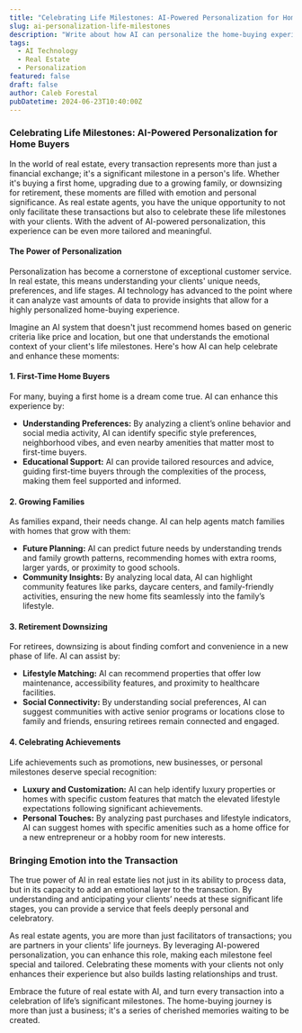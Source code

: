 ```yaml
---
title: "Celebrating Life Milestones: AI-Powered Personalization for Home Buyers"
slug: ai-personalization-life-milestones
description: "Write about how AI can personalize the home-buying experience to celebrate significant life milestones."
tags:
  - AI Technology
  - Real Estate
  - Personalization
featured: false
draft: false
author: Caleb Forestal
pubDatetime: 2024-06-23T10:40:00Z
---
```


### Celebrating Life Milestones: AI-Powered Personalization for Home Buyers

In the world of real estate, every transaction represents more than just a financial exchange; it's a significant milestone in a person's life. Whether it's buying a first home, upgrading due to a growing family, or downsizing for retirement, these moments are filled with emotion and personal significance. As real estate agents, you have the unique opportunity to not only facilitate these transactions but also to celebrate these life milestones with your clients. With the advent of AI-powered personalization, this experience can be even more tailored and meaningful.

#### The Power of Personalization

Personalization has become a cornerstone of exceptional customer service. In real estate, this means understanding your clients' unique needs, preferences, and life stages. AI technology has advanced to the point where it can analyze vast amounts of data to provide insights that allow for a highly personalized home-buying experience.

Imagine an AI system that doesn't just recommend homes based on generic criteria like price and location, but one that understands the emotional context of your client's life milestones. Here's how AI can help celebrate and enhance these moments:

#### 1. **First-Time Home Buyers**

For many, buying a first home is a dream come true. AI can enhance this experience by:
- **Understanding Preferences:** By analyzing a client’s online behavior and social media activity, AI can identify specific style preferences, neighborhood vibes, and even nearby amenities that matter most to first-time buyers.
- **Educational Support:** AI can provide tailored resources and advice, guiding first-time buyers through the complexities of the process, making them feel supported and informed.

#### 2. **Growing Families**

As families expand, their needs change. AI can help agents match families with homes that grow with them:
- **Future Planning:** AI can predict future needs by understanding trends and family growth patterns, recommending homes with extra rooms, larger yards, or proximity to good schools.
- **Community Insights:** By analyzing local data, AI can highlight community features like parks, daycare centers, and family-friendly activities, ensuring the new home fits seamlessly into the family’s lifestyle.

#### 3. **Retirement Downsizing**

For retirees, downsizing is about finding comfort and convenience in a new phase of life. AI can assist by:
- **Lifestyle Matching:** AI can recommend properties that offer low maintenance, accessibility features, and proximity to healthcare facilities.
- **Social Connectivity:** By understanding social preferences, AI can suggest communities with active senior programs or locations close to family and friends, ensuring retirees remain connected and engaged.

#### 4. **Celebrating Achievements**

Life achievements such as promotions, new businesses, or personal milestones deserve special recognition:
- **Luxury and Customization:** AI can help identify luxury properties or homes with specific custom features that match the elevated lifestyle expectations following significant achievements.
- **Personal Touches:** By analyzing past purchases and lifestyle indicators, AI can suggest homes with specific amenities such as a home office for a new entrepreneur or a hobby room for new interests.

### Bringing Emotion into the Transaction

The true power of AI in real estate lies not just in its ability to process data, but in its capacity to add an emotional layer to the transaction. By understanding and anticipating your clients’ needs at these significant life stages, you can provide a service that feels deeply personal and celebratory.


As real estate agents, you are more than just facilitators of transactions; you are partners in your clients' life journeys. By leveraging AI-powered personalization, you can enhance this role, making each milestone feel special and tailored. Celebrating these moments with your clients not only enhances their experience but also builds lasting relationships and trust.

Embrace the future of real estate with AI, and turn every transaction into a celebration of life’s significant milestones. The home-buying journey is more than just a business; it's a series of cherished memories waiting to be created.